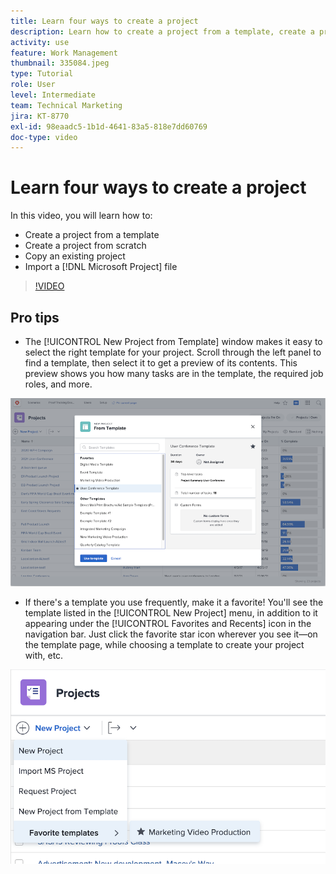 ```yaml
---
title: Learn four ways to create a project
description: Learn how to create a project from a template, create a project from scratch, copy an existing project, or import a [!DNL Microsoft Project] file.
activity: use
feature: Work Management
thumbnail: 335084.jpeg
type: Tutorial
role: User
level: Intermediate
team: Technical Marketing
jira: KT-8770
exl-id: 98eaadc5-1b1d-4641-83a5-818e7dd60769
doc-type: video
---
```

# Learn four ways to create a project

In this video, you will learn how to:

* Create a project from a template
* Create a project from scratch
* Copy an existing project
* Import a [!DNL Microsoft Project] file

>[!VIDEO](https://video.tv.adobe.com/v/335084/?quality=12&learn=on)

## Pro tips

* The [!UICONTROL New Project from Template] window makes it easy to select the right template for your project. Scroll through the left panel to find a template, then select it to get a preview of its contents. This preview shows you how many tasks are in the template, the required job roles, and more.

![[!UICONTROL New Project from Template] window](assets/planner-fund-new-project-from-template-window.png)

* If there's a template you use frequently, make it a favorite! You'll see the template listed in the [!UICONTROL New Project] menu, in addition to it appearing under the [!UICONTROL Favorites and Recents] icon in the navigation bar. Just click the favorite star icon wherever you see it—on the template page, while choosing a template to create your project with, etc.

![[!UICONTROL Favorite templates] list under [!UICONTROL New Project] button](assets/planner-fund-template-favorites.png)

<!---
learn more:
create a project using a template
create a project
copy a project
import a project from Microsoft Project
--->
